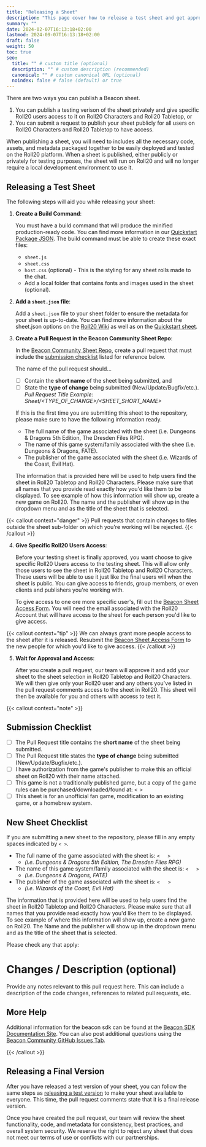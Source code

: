 ```yaml
---
title: "Releasing a Sheet"
description: "This page cover how to release a test sheet and get approved to push it live for everyone on Roll20."
summary: ""
date: 2024-02-07T16:13:18+02:00
lastmod: 2024-09-07T16:13:18+02:00
draft: false
weight: 50
toc: true
seo:
  title: "" # custom title (optional)
  description: "" # custom description (recommended)
  canonical: "" # custom canonical URL (optional)
  noindex: false # false (default) or true
---
```

There are two ways you can publish a Beacon sheet. 
1. You can publish a testing verison of the sheet privately and give specific Roll20 users access to it on Roll20 Characters and Roll20 Tabletop, or
2. You can submit a request to publish your sheet publicly for all users on Roll20 Characters and Roll20 Tabletop to have access.

When publishing a sheet, you will need to includes all the necessary code, assets, and metadata packaged together to be easily deployed and tested on the Roll20 platform. When a sheet is published, either publicly or privately for testing purposes, the sheet will run on Roll20 and will no longer require a local development environment to use it.

## Releasing a Test Sheet

The following steps will aid you while releasing your sheet:

1. **Create a Build Command**:

    You must have a build command that will produce the minified production-ready code. You can find more information in our [Quickstart Package JSON](https://wiki.roll20.net/Sheet.json). The build command must be able to create these exact files:

    - `sheet.js`
    - `sheet.css`
    - `host.css` (optional) - This is the styling for any sheet rolls made to the chat.
    - Add a local folder that contains fonts and images used in the sheet (optional).

2. **Add a `sheet.json` file**:

    Add a `sheet.json` file to your sheet folder to ensure the metadata for your sheet is up-to-date. You can find more information about the sheet.json options on the [Roll20 Wiki](https://github.com/Roll20/roll20-beacon-sheets/blob/main/sheets/quickstart-example-sheet/package.json) as well as on the [Quickstart sheet](https://github.com/Roll20/roll20-beacon-sheets/blob/main/sheets/quickstart-example-sheet/sheet.json). 

3. **Create a Pull Request in the Beacon Community Sheet Repo**:

    In the [Beacon Community Sheet Repo](https://github.com/Roll20/roll20-beacon-sheets/tree/main), create a pull request that must include the [submission checklist](https://github.com/Roll20/roll20-beacon-sheets/blob/main/.github/PULL_REQUEST_TEMPLATE.md) listed for reference below.

    The name of the pull request should... 
      - [ ] Contain the **short name** of the sheet being submitted, and
      - [ ] State the **type of change** being submitted (New/Update/Bugfix/etc.).
    _Pull Request Title Example: Sheet/<TYPE_OF_CHANGE>/<SHEET_SHORT_NAME>_

    If this is the first time you are submitting this sheet to the repository, please make sure to have the following information ready.

    - The full name of the game associated with the sheet (i.e. Dungeons & Dragons 5th Edition, The Dresden Files RPG).
    - The name of this game system/family associated with the shee (i.e. Dungeons & Dragons, FATE).
    - The publisher of the game associated with the sheet (i.e. Wizards of the Coast, Evil Hat).

    The information that is provided here will be used to help users find the sheet in Roll20 Tabletop and Roll20 Characters. Please make sure that all names that you provide read exactly how you'd like them to be displayed. To see example of how this information will show up, create a new game on Roll20. The name and the publisher will show up in the dropdown menu and as the title of the sheet that is selected.

{{< callout context="danger" >}}
  Pull requests that contain changes to files outside the sheet sub-folder on which you're working will be rejected.
{{< /callout >}}

4. **Give Specific Roll20 Users Access**:

    Before your testing sheet is finally approved, you want choose to give specific Roll20 Users access to the testing sheet. This will allow only those users to see the sheet in Roll20 Tabletop and Roll20 Characters. These users will be able to use it just like the final users will when the sheet is public. You can give access to friends, group members, or even clients and publishers you're working with.

    To give access to one ore more specific user's, fill out the [Beacon Sheet Access Form](https://docs.google.com/forms/d/e/1FAIpQLSdaVl_RSMdZ5Rv_Q1gIK2wtNIHd6CibhOZGdQWo833k-z9Jdg/viewform?usp=sf_link). You will need the email associated with the Roll20 Account that will have access to the sheet for each person you'd like to give access.

{{< callout context="tip" >}}
We can always grant more people access to the sheet after it is released. Resubmit the [Beacon Sheet Access Form](https://docs.google.com/forms/d/e/1FAIpQLSdaVl_RSMdZ5Rv_Q1gIK2wtNIHd6CibhOZGdQWo833k-z9Jdg/viewform?usp=sf_link) to the new people for which you'd like to give access.
{{< /callout >}}
    
5. **Wait for Approval and Access**:

    After you create a pull request, our team will approve it and add your sheet to the sheet selection in Roll20 Tabletop and Roll20 Characters. We will then give only your Roll20 user and any others you've listed in the pull request comments access to the sheet in Roll20. This sheet will then be available for you and others with access to test it.

{{< callout context="note" >}}
## Submission Checklist
- [ ] The Pull Request title contains the **short name** of the sheet being submitted.
- [ ] The Pull Request title states the **type of change** being submitted (New/Update/Bugfix/etc.).
- [ ] I have authorization from the game's publisher to make this an official sheet on Roll20 with their name attached.
- [ ] This game is not a traditionally published game, but a copy of the game rules can be purchased/downloaded/found at: <   >
- [ ] This sheet is for an unofficial fan game, modification to an existing game, or a homebrew system.

## New Sheet Checklist
If you are submitting a new sheet to the repository, please fill in any empty spaces indicated by `< >`.

- The full name of the game associated with the sheet is: `<   >`  
  - _(i.e. Dungeons & Dragons 5th Edition, The Dresden Files RPG)_
- The name of this game system/family associated with the sheet is: `<   >` 
  - _(i.e. Dungeons & Dragons, FATE)_
- The publisher of the game associated with the sheet is: `<   >` 
  - _(i.e. Wizards of the Coast, Evil Hat)_

The information that is provided here will be used to help users find the sheet in Roll20 Tabletop and Roll20 Characters. Please make sure that all names that you provide read exactly how you'd like them to be displayed. To see example of where this information will show up, create a new game on Roll20. The Name and the publisher will show up in the dropdown menu and as the title of the sheet that is selected.

Please check any that apply:

# Changes / Description (optional)

Provide any notes relevant to this pull request here. This can include a description of the code changes, references to related pull requests, etc.

## More Help

Additional information for the beacon sdk can be found at the
[Beacon SDK Documentation Site](https://roll20.github.io/beacon-docs/docs/gettingstarted/introduction/).
You can also post additional questions using the
[Beacon Community GitHub Issues Tab](https://github.com/Roll20/roll20-beacon-sheets/issues).

{{< /callout >}}

## Releasing a Final Version

After you have released a test version of your sheet, you can follow the same steps as [releasing a test version](#steps-to-release-a-test-sheet) to make your sheet available to everyone. This time, the pull request comments state that it is a final release version.

Once you have created the pull request, our team will review the sheet functionality, code, and metadata for consistency, best practices, and overall system security. We reserve the right to reject any sheet that does not meet our terms of use or conflicts with our partnerships.